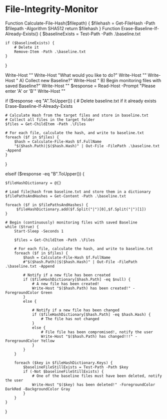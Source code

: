 # File-Integrity-Monitor
Function Calculate-File-Hash($filepath) {
    $filehash = Get-FileHash -Path $filepath -Algorithm SHA512
    return $filehash
}
Function Erase-Baseline-If-Already-Exists() {
    $baselineExists = Test-Path -Path .\baseline.txt

    if ($baselineExists) {
        # Delete it
        Remove-Item -Path .\baseline.txt
    }
}


Write-Host ""
Write-Host "What would you like to do?"
Write-Host ""
Write-Host "    A) Collect new Baseline?"
Write-Host "    B) Begin monitoring files with saved Baseline?"
Write-Host ""
$response = Read-Host -Prompt "Please enter 'A' or 'B'"
Write-Host ""

if ($response -eq "A".ToUpper()) {
    # Delete baseline.txt if it already exists
    Erase-Baseline-If-Already-Exists

    # Calculate Hash from the target files and store in baseline.txt
    # Collect all files in the target folder
    $files = Get-ChildItem -Path .\Files

    # For each file, calculate the hash, and write to baseline.txt
    foreach ($f in $files) {
        $hash = Calculate-File-Hash $f.FullName
        "$($hash.Path)|$($hash.Hash)" | Out-File -FilePath .\baseline.txt -Append
    }
    
}

elseif ($response -eq "B".ToUpper()) {
    
    $fileHashDictionary = @{}

    # Load file|hash from baseline.txt and store them in a dictionary
    $filePathsAndHashes = Get-Content -Path .\baseline.txt
    
    foreach ($f in $filePathsAndHashes) {
         $fileHashDictionary.add($f.Split("|")[0],$f.Split("|")[1])
    }

    # Begin (continuously) monitoring files with saved Baseline
    while ($true) {
        Start-Sleep -Seconds 1
        
        $files = Get-ChildItem -Path .\Files

        # For each file, calculate the hash, and write to baseline.txt
        foreach ($f in $files) {
            $hash = Calculate-File-Hash $f.FullName
            #"$($hash.Path)|$($hash.Hash)" | Out-File -FilePath .\baseline.txt -Append

            # Notify if a new file has been created
            if ($fileHashDictionary[$hash.Path] -eq $null) {
                # A new file has been created!
                Write-Host "$($hash.Path) has been created!" -ForegroundColor Green
            }
            else {

                # Notify if a new file has been changed
                if ($fileHashDictionary[$hash.Path] -eq $hash.Hash) {
                    # The file has not changed
                }
                else {
                    # File file has been compromised!, notify the user
                    Write-Host "$($hash.Path) has changed!!!" -ForegroundColor Yellow
                }
            }
        }

        foreach ($key in $fileHashDictionary.Keys) {
            $baselineFileStillExists = Test-Path -Path $key
            if (-Not $baselineFileStillExists) {
                # One of the baseline files must have been deleted, notify the user
                Write-Host "$($key) has been deleted!" -ForegroundColor DarkRed -BackgroundColor Gray
            }
        }
    }
}
